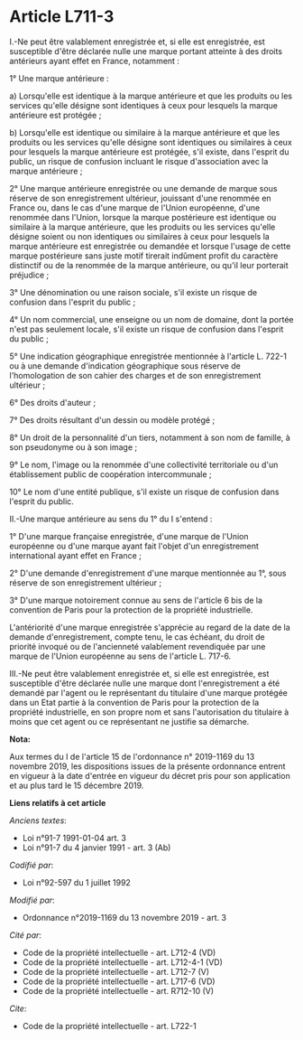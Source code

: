 # Article L711-3

I.-Ne peut être valablement enregistrée et, si elle est enregistrée, est susceptible d'être déclarée nulle une marque portant
atteinte à des droits antérieurs ayant effet en France, notamment : 

1° Une marque antérieure : 

a) Lorsqu'elle est identique à la marque antérieure et que les produits ou les services qu'elle désigne sont identiques à
ceux pour lesquels la marque antérieure est protégée ; 

b) Lorsqu'elle est identique ou similaire à la marque antérieure et que les produits ou les services qu'elle désigne sont
identiques ou similaires à ceux pour lesquels la marque antérieure est protégée, s'il existe, dans l'esprit du public, un
risque de confusion incluant le risque d'association avec la marque antérieure ; 

2° Une marque antérieure enregistrée ou une demande de marque sous réserve de son enregistrement ultérieur, jouissant d'une
renommée en France ou, dans le cas d'une marque de l'Union européenne, d'une renommée dans l'Union, lorsque la marque
postérieure est identique ou similaire à la marque antérieure, que les produits ou les services qu'elle désigne soient ou non
identiques ou similaires à ceux pour lesquels la marque antérieure est enregistrée ou demandée et lorsque l'usage de cette
marque postérieure sans juste motif tirerait indûment profit du caractère distinctif ou de la renommée de la marque
antérieure, ou qu'il leur porterait préjudice ; 

3° Une dénomination ou une raison sociale, s'il existe un risque de confusion dans l'esprit du public ; 

4° Un nom commercial, une enseigne ou un nom de domaine, dont la portée n'est pas seulement locale, s'il existe un risque de
confusion dans l'esprit du public ; 

5° Une indication géographique enregistrée mentionnée à l'article L. 722-1 ou à une demande d'indication géographique sous
réserve de l'homologation de son cahier des charges et de son enregistrement ultérieur ; 

6° Des droits d'auteur ; 

7° Des droits résultant d'un dessin ou modèle protégé ; 

8° Un droit de la personnalité d'un tiers, notamment à son nom de famille, à son pseudonyme ou à son image ; 

9° Le nom, l'image ou la renommée d'une collectivité territoriale ou d'un établissement public de coopération
intercommunale ; 

10° Le nom d'une entité publique, s'il existe un risque de confusion dans l'esprit du public. 

II.-Une marque antérieure au sens du 1° du I s'entend : 

1° D'une marque française enregistrée, d'une marque de l'Union européenne ou d'une marque ayant fait l'objet d'un
enregistrement international ayant effet en France ; 

2° D'une demande d'enregistrement d'une marque mentionnée au 1°, sous réserve de son enregistrement ultérieur ; 

3° D'une marque notoirement connue au sens de l'article 6 bis de la convention de Paris pour la protection de la propriété
industrielle. 

L'antériorité d'une marque enregistrée s'apprécie au regard de la date de la demande d'enregistrement, compte tenu, le cas
échéant, du droit de priorité invoqué ou de l'ancienneté valablement revendiquée par une marque de l'Union européenne au sens
de l'article L. 717-6. 

III.-Ne peut être valablement enregistrée et, si elle est enregistrée, est susceptible d'être déclarée nulle une marque dont
l'enregistrement a été demandé par l'agent ou le représentant du titulaire d'une marque protégée dans un Etat partie à la
convention de Paris pour la protection de la propriété industrielle, en son propre nom et sans l'autorisation du titulaire à
moins que cet agent ou ce représentant ne justifie sa démarche.

**Nota:**

Aux termes du I de l'article 15 de l'ordonnance n° 2019-1169 du 13 novembre 2019, les dispositions issues de la présente
ordonnance entrent en vigueur à la date d'entrée en vigueur du décret pris pour son application et au plus tard le 15
décembre 2019.

**Liens relatifs à cet article**

_Anciens textes_:

  - Loi n°91-7 1991-01-04 art. 3
  - Loi n°91-7 du 4 janvier 1991 - art. 3 (Ab)

_Codifié par_:

  - Loi n°92-597 du 1 juillet 1992

_Modifié par_:

  - Ordonnance n°2019-1169 du 13 novembre 2019 - art. 3

_Cité par_:

  - Code de la propriété intellectuelle - art. L712-4 (VD)
  - Code de la propriété intellectuelle - art. L712-4-1 (VD)
  - Code de la propriété intellectuelle - art. L712-7 (V)
  - Code de la propriété intellectuelle - art. L717-6 (VD)
  - Code de la propriété intellectuelle - art. R712-10 (V)

_Cite_:

  - Code de la propriété intellectuelle - art. L722-1
